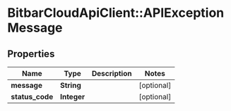 # BitbarCloudApiClient::APIExceptionMessage

## Properties
Name | Type | Description | Notes
------------ | ------------- | ------------- | -------------
**message** | **String** |  | [optional] 
**status_code** | **Integer** |  | [optional] 

